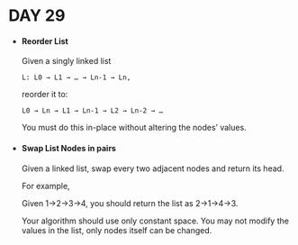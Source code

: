 <h1> DAY 29 </h1>
<ul>
  <li> <h4> Reorder List </h4> </li>
      <p> Given a singly linked list

    L: L0 → L1 → … → Ln-1 → Ln,
reorder it to:

    L0 → Ln → L1 → Ln-1 → L2 → Ln-2 → …
You must do this in-place without altering the nodes’ values.
</p>

  <li> <h4> Swap List Nodes in pairs </h4> </li>
        <p> Given a linked list, swap every two adjacent nodes and return its head.

For example,

Given 1->2->3->4, you should return the list as 2->1->4->3.

Your algorithm should use only constant space. You may not modify the values in the list, only nodes itself can be changed.
</p>
</ul>
